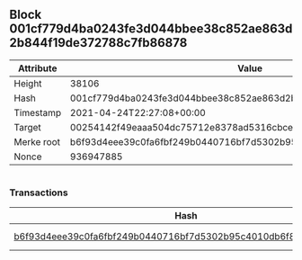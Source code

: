 ## Block 001cf779d4ba0243fe3d044bbee38c852ae863d2b844f19de372788c7fb86878

Attribute | Value
--- | ---
Height | 38106
Hash | 001cf779d4ba0243fe3d044bbee38c852ae863d2b844f19de372788c7fb86878
Timestamp | 2021-04-24T22:27:08+00:00
Target | 00254142f49eaaa504dc75712e8378ad5316cbcead634704b3734b6271167cc4
Merke root | b6f93d4eee39c0fa6fbf249b0440716bf7d5302b95c4010db6f86823febf17db
Nonce | 936947885

```

```

### Transactions

Hash | Amount
--- | ---
[b6f93d4eee39c0fa6fbf249b0440716bf7d5302b95c4010db6f86823febf17db](b6f93d4eee39c0fa6fbf249b0440716bf7d5302b95c4010db6f86823febf17db.md) | 10.00000000 SKEPTI 
